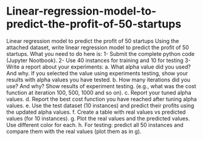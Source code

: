 # Linear-regression-model-to-predict-the-profit-of-50-startups
Linear regression model to predict the profit of 50 startups
Using the attached dataset, write linear regression model to predict the profit of 50
startups.
What you need to do here is:
1- Submit the complete python code (Jupyter Nootbook).
2- Use 40 instances for training and 10 for testing
3- Write a report about your experiments:
a. What alpha value did you used? And why. If you selected the value using
experiments testing, show your results with alpha values you have tested.
b. How many iterations did you use? And why? Show results of experiment
testing. (e.g., what was the cost function at iteration 100, 500, 1000 and so
on).
c. Report your tuned alpha values.
d. Report the best cost function you have reached after tuning alpha values.
e. Use the test dataset (10 instances) and predict their profits using the updated
alpha values.
f. Create a table with real values vs predicted values (for 10 instances).
g. Plot the real values and the predicted values. Use different color for each.
h. For testing: predict all 50 instances and compare them with the real values
(plot them as in g).
